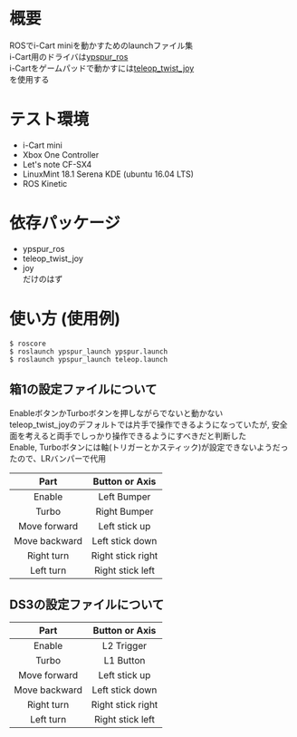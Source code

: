 # 概要
ROSでi-Cart miniを動かすためのlaunchファイル集  
i-Cart用のドライバは[ypspur_ros](https://github.com/openspur/ypspur_ros)  
i-Cartをゲームパッドで動かすには[teleop_twist_joy](http://wiki.ros.org/teleop_twist_joy)  
を使用する

# テスト環境
* i-Cart mini
* Xbox One Controller
* Let's note CF-SX4
* LinuxMint 18.1 Serena KDE (ubuntu 16.04 LTS)
* ROS Kinetic

# 依存パッケージ
* ypspur_ros
* teleop_twist_joy
* joy  
だけのはず

# 使い方 (使用例)
```
$ roscore
$ roslaunch ypspur_launch ypspur.launch
$ roslaunch ypspur_launch teleop.launch
```

## 箱1の設定ファイルについて
EnableボタンかTurboボタンを押しながらでないと動かない  
teleop_twist_joyのデフォルトでは片手で操作できるようになっていたが, 安全面を考えると両手でしっかり操作できるようにすべきだと判断した  
Enable, Turboボタンには軸(トリガーとかスティック)が設定できないようだったので、LRバンパーで代用

|Part|Button or Axis|
|:--:|:--:|
|Enable|Left Bumper|
|Turbo|Right Bumper|
|Move forward|Left stick up|
|Move backward|Left stick down|
|Right turn|Right stick right|
|Left turn|Right stick left|

## DS3の設定ファイルについて
|Part|Button or Axis|
|:--:|:--:|
|Enable|L2 Trigger|
|Turbo|L1 Button|
|Move forward|Left stick up|
|Move backward|Left stick down|
|Right turn|Right stick right|
|Left turn|Right stick left|